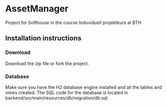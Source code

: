 # AssetManager
Project for Softhouse in the course Induviduell projektkurs at BTH

## Installation instructions

### Download
Download the zip file or fork the project.

### Database
Make sure you have the H2 database engine installed and all the tables and views created. The SQL code for the database is located in backend/src/main/resources/db/migration/db.sql.
